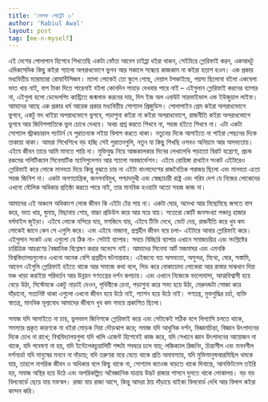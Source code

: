 ```yaml
---
title: 'সেলফ পোট্রেট ৩'
author: 'Rabiul Awal'
layout: post
tag: [me-n-myself]
---
```

এই দেশের পোলাপান হিশেবে শিখতেছি একটা ভোঁতা আবেগ চাইপ্পা ধইরা থাকন, সেইটারে গ্লোরিফাই করন, একআধটু এদিকসেদিক কিছু কইরা শ্যালো অপরাধভোগে ভুগন আর সকালে সন্ধ্যেয় কাজকাম না কইরা হতাশ হওন। এক প্রকার মধ্যবিত্তীয় ম্যারম্যারা রোমান্টিসিজম। ম্যালা লোকেই তো স্কুলে গেছে, দেয়াল টপকাইছে, পয়সা ছিলোনা বইলা একবেলা ভাত খায় নাই, বাপ টাকা দিতে পারেনাই বইলা কোনদিন পাহাড় দেখবার পারে নাই – এইগুলান গ্লোরিফাই করনের ব্যাপার না, এইগুলা হলো ডেভেলপিং কান্ট্রিতে জন্মলাভ করনের দায়, দিস ইজ অল এবাউট সারভাইভাল এন্ড ইউজুয়াল লাইফ। আমাদের আছে এক প্রকার ধর্ম আরেক প্রকার মধ্যবিত্তীয় সোশ্যাল প্রিজুডিস। পোলাপাইন প্রেম কইরা অপরাধভোগে ভুগবে, একটু মদ খাইয়া অপরাধভোগে ভুগবে, পড়াশুনা কইরা না কইরা অপরাধভোগে, রাজনীতি কইরা অপরাধভোগে ভুগবে আর জিনিশপাতিকে ভুল চোখে দেখবে। অথচ প্রশ্ন করতে শিখবে না, সহজ হইতে শিখবে না। এটা একটা সোশ্যাল স্ট্রাকচারাল প্যাটার্ন যে পুরাতনকে লইয়া বিলাপ করতে থাকা। নতুনের দিকে আগাইতে না পাইরা পেছনের দিকে তাকায়া থাকা। আমরা শিখেশিখে বড় হচ্ছি সেই পুরাতনগুলি, নতুন যা কিছু শিখছি ওসবও অনিয়মে আর অসভ্যতায়। এইযে জীবন তারে আমি মানতে পারি না। মুক্তিযুদ্ধ নিয়ে আজকালকার দিনের লেখালেখি পড়াতো বিরাট যন্ত্রোণা, প্রচন্ড রকমের পলিটিক্যাল সিনেমাটিক ম্যানিপুলেশন আর শ্যালো অবজার্ভেশন। এইযে রোহিঙ্গা রাখাইন সংকট এইটারেও গ্লোরিফাই করে লোকে মানবতা দিয়ে কিন্তু বুঝতে চায় না এইটা বাংলাদেশের রাজনৈতিক পরাজয় ছিলো এবং মানবতা এতো সহজ জিনিশ না। একটা অগণতান্ত্রিক, জনগনবিমুখ, পশ্চাদমুখী এবং স্বেচ্ছাচারী রাষ্ট্র এবং গরিব দেশ যে নিজের লোকেদের এখনো মৌলিক অধিকার প্রতিষ্ঠা করতে পারে নাই, তার মানবিক হওয়াটা অতো সহজ কাজ না।

আমাদের এই অঞ্চলে অধিকাংশ লোক জীবন কি এইটা টের পায় না। একটা ঘোর, অদেখা আর মিছেমিছে জগতে বাস করে, ভাত খায়, ঘুমায়, বিছানায় শোয়, বাচ্চা প্রডিউস করে আর মরে যায়। সতেরো কোটি জনসংখ্যা পঞ্চান্ন হাজার বর্গমাইল জুইড়া। এইযে লোকে মন্দিরে যায়, মসজিদে যায়, এইযে টিভি দেখে, ভোট দেয়, রাজনীতি করে খুব কম লোকেই জানে কেন সে এগুলি করে। এবং এইযে নাজানা, প্রশ্নহীন জীবন বয়ে চলা- এইটারে আবার গ্লোরিফাই করে। এইগুলান সংকট এবং এগুলো যে ঠিক না- সেটাই ব্যাপার। সবচে বিচ্ছিরি ব্যাপার এখানে সমাজচরিত্র এবং সংশ্লিষ্টের চারিত্রিক আচরণের বৈজ্ঞানিক বিশ্লেষণ করার অভ্যেস নাই। আমাদের সিনেমা আর্ট মজমাঘর এবং এমনকি বিশ্ববিদ্যালয়গুলোও এখনো অনেক বেশি প্রশ্নহীন ঘটনাপ্রবাহ। এইজন্যে যত অসভ্যতা, অসুন্দর, মিথ্যে, ঘোর, সস্তামি, আবেগ এইগুলি গ্লোরিফাই হইতে থাকে আর সমাজে কথা বলে, লিড করে বোকাচোদা লোকেরা আর রাস্তার মাঝখান দিয়া মঞ্চ খাড়া করাইয়া পরিবর্তন আর উন্নয়ন গণতন্ত্রের দর্শন কপচায়। এবং এখানে নিজেকে ভালোবাসা, আত্মবিশ্বাসী হয়ে বেড়ে উঠা, সিস্টেমকে একটু নাড়াই দেওন, পৃথিবীকে চেনা, পড়াশুনা করে সভ্য হয়ে উঠা, মেরুদন্ডটা সোজা করে দাঁড়ানো, সত্যনিষ্ট থাকা এগুলো এখনো জীবন হয়ে উঠে নাই, প্যাশন হয়ে উঠে নাই। গণতন্ত্র, মুক্তবুদ্ধির চর্চা, ব্যক্তি স্বাতন্ত্র, মানবিক মূল্যবোধ আমাদের জীবনে খুব কম সময়ে প্রকাশিত ছিলো।

সমাজ যদি আগাইতে না চায়, ভুলভাল জিনিশকে গ্লোরিফাই করে এবং সেটাকেই সঠিক বলে লিগ্যাসি চলতে থাকে, সমস্যার প্রকৃত কারণকে না ধইরা মোড়ক নিয়া দৌড়ঝাপ করে; সমাজ যদি আধুনিক দর্শন, বিজ্ঞানচিন্তা, বিজ্ঞান উৎপাদনের দিকে চোখ না রাখে; বিশ্ববিদ্যালয়গুলা যদি খালি এজেন্ট হিশেবেই কাজ করে, যদি সেখানে জ্ঞান উৎপাদনের আয়োজন না থাকে, যদি গবেষণা না হয়, যদি ইন্টেলেকচুয়ালিটি শব্দটা শবঘরে চলে যায়; লজিক্যাল রিজনিং, চিন্তাশীল এবং মননশীল দর্শনচর্চা যদি মানুষের মননে না দাঁড়ায়; যদি তরুণরা মরে যেতে থাকে প্রতি অমাবস্যায়, যদি মুক্তিমানুষআরমিছিল থমকে যায়, তাহলে নাগরিক জীবন ও অধিকার বলে কিছু থাকে না, সোশ্যাল ক্যাওজ বাড়তে থাকে দিনান্তে, আনফিটনেস তইরি হয়, সমাজ অস্থির হয়ে উঠে এবং অপরিকল্পিত অবৈজ্ঞানিক যাত্রায় উদ্ভট রাজার শাসনে দুলতে থাকে লোকালয়। বড় বড় বিলবোর্ডে ছেয়ে যায় মফস্বল। রাজা যায় রাজা আসে, কিন্তু আমরা ঠায় দাঁড়ায়ে থাইকা বিলবোর্ড দেখি আর বিলাপ কইরা কান্দন করি।